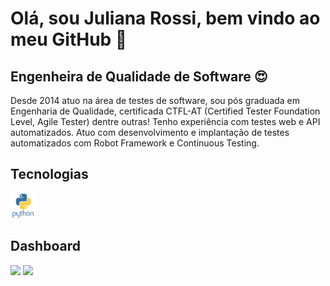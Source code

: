 
# Olá, sou Juliana Rossi, bem vindo ao meu GitHub 👋

## Engenheira de Qualidade de Software 😍

Desde 2014 atuo na área de testes de software, sou pós graduada em Engenharia de Qualidade, certificada CTFL-AT (Certified Tester Foundation Level, Agile Tester) dentre outras! Tenho experiência com testes web e API automatizados. Atuo com desenvolvimento e implantação de testes automatizados com Robot Framework e Continuous Testing.

## Tecnologias
<div>
  <img src="https://github.com/devicons/devicon/blob/master/icons/python/python-original-wordmark.svg" title="Python" alt="Java" width="40" height="40"/>&nbsp;
</div>

## Dashboard
<div align = "left">
<img height = "200em" src="https://github-readme-stats.vercel.app/api/top-langs/?username=risoflorais&show_icons=true&theme=bear&count_private=true"/>
<img height = "200em" src="https://github-readme-stats.vercel.app/api?username=risoflorais&show_icons=true&show_icons=true&theme=bear&count_private=true" />
</div>
